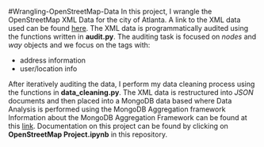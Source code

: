 #Wrangling-OpenStreetMap-Data
In this project, I wrangle the OpenStreetMap XML Data for the city of Atlanta. A link to the XML data used can be found [here](https://s3.amazonaws.com/metro-extracts.mapzen.com/atlanta_georgia.osm.bz2). The XML data is programmatically audited using the functions written in **audit.py**.  The auditing task is focused on *nodes* and *way* objects and we focus on the tags with:
- address information
- user/location info

After iteratively auditing the data, I perform my data cleaning process using the functions in **data_cleaning.py**. The XML data is restructured into *JSON* documents and then placed into a MongoDB data based where Data Analysis is performed using the MongoDB Aggregation framework Information about the MongoDB Aggregation Framework can be found at this [link](https://docs.mongodb.org/manual/applications/aggregation/).  Documentation on this project can be found by clicking on **OpenStreetMap Project.ipynb** in this repository.
